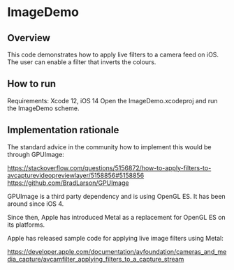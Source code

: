 #  ImageDemo

## Overview
This code demonstrates how to apply live filters to a camera feed on iOS. The user can enable a filter that inverts the colours.

## How to run
Requirements: Xcode 12, iOS 14
Open the  ImageDemo.xcodeproj and run the ImageDemo scheme.

## Implementation rationale

The standard advice in the community how to implement this would be through GPUImage:

https://stackoverflow.com/questions/5156872/how-to-apply-filters-to-avcapturevideopreviewlayer/5158856#5158856 
https://github.com/BradLarson/GPUImage

GPUImage is a third party dependency and is using OpenGL ES. It has been around since iOS 4.

Since then, Apple has introduced Metal as a replacement for OpenGL ES on its platforms.

Apple has released sample code for applying live image filters using Metal: 

https://developer.apple.com/documentation/avfoundation/cameras_and_media_capture/avcamfilter_applying_filters_to_a_capture_stream
